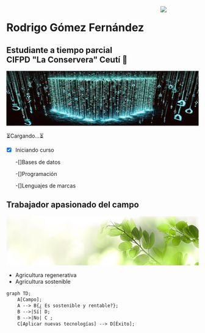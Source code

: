 <!--- Uso HTML para poner una imagen ya que en Markdown no puedo alinearla a la derecha aunque he pensado usar algún truco
como rellenar con espacios en blanco o insertar una imagen transparente delante, me parecía un poco cutre--->

<img align='right' src='https://user-images.githubusercontent.com/5713670/87202985-820dcb80-c2b6-11ea-9f56-7ec461c497c3.gif' width='100'>

# Rodrigo Gómez Fernández
## Estudiante a tiempo parcial <br> CIFPD "La Conservera" Ceutí 📖

![](https://github.com/Raderigo/Raderigo/blob/main/Banner%20codigo.jpg)

⏳Cargando...⏳

-[X] Iniciando curso

    -[]Bases de datos

    -[]Programación

    -[]Lenguajes de marcas

## Trabajador apasionado del campo
![](https://github.com/Raderigo/Raderigo/blob/main/Banner%20hojas.jpg)
* Agricultura regenerativa
* Agricultura sostenible

<!--- Gracias a Mermaid, que es un flavor de Markdown soportado por Github, puedo hacer el siguiente diagrama -->
```mermaid
graph TD;
    A[Campo];
    A --> B{¿ Es sostenible y rentable?};
    B -->|Sí| D;
    B -->|No| C ;
    C[Aplicar nuevas tecnologías] --> D[Éxito];
```


<!--- Emojis para posible uso 🌱 🎓 📖 🌄 --->
